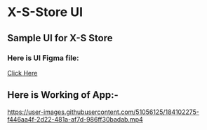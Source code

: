 # X-S-Store UI

## Sample UI for X-S Store

### Here is UI Figma file:
[Click Here](https://www.figma.com/file/e8N0KZSOK3wgUmseeXLSS0/X-S-Store-UI-Kit-(Community)?node-id=166%3A6271)

## Here is Working of App:-


https://user-images.githubusercontent.com/51056125/184102275-f446aa4f-2d22-481a-af7d-986ff30badab.mp4

